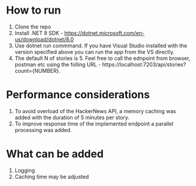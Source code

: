 # How to run

1. Clone the repo
2. Install .NET 8 SDK - https://dotnet.microsoft.com/en-us/download/dotnet/8.0
3. Use dotnet run commmand. If you have Visual Studio installed with the version specified above you can run the app from the VS directly.
4. The default N of stories is 5. Feel free to call the ednpoint from browser, postman etc using the folling URL - https://localhost:7203/api/stories?count={NUMBER}.

# Performance considerations

1. To avoid overload of the HackerNews API, a memory caching was added with the duration of 5 minutes per story.
2. To improve response time of the implemented endpoint a parallel processing was added.

# What can be added

1. Logging
2. Caching time may be adjusted

